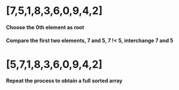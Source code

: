# [7,5,1,8,3,6,0,9,4,2]

#### Choose the 0th element as root
#### Compare the first two elements, 7 and 5, 7 !< 5, interchange 7 and 5
# [5,7,1,8,3,6,0,9,4,2]
#### Repeat the process to obtain a full sorted array
